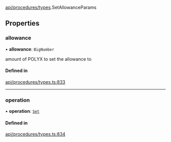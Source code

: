 [api/procedures/types](../../../../Modules/API/Procedures/Types.md).SetAllowanceParams

## Properties

### allowance

• **allowance**: `BigNumber`

amount of POLYX to set the allowance to

#### Defined in

[api/procedures/types.ts:833](https://github.com/PolymeshAssociation/polymesh-sdk/blob/15be87e8/src/api/procedures/types.ts#L833)

___

### operation

• **operation**: [`Set`](../../../../Enums/API/Procedures/Types/AllowanceOperation.md#set)

#### Defined in

[api/procedures/types.ts:834](https://github.com/PolymeshAssociation/polymesh-sdk/blob/15be87e8/src/api/procedures/types.ts#L834)
